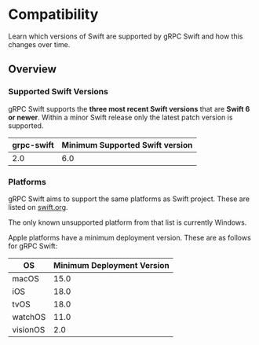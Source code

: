 # Compatibility

Learn which versions of Swift are supported by gRPC Swift and how this changes
over time.

## Overview

### Supported Swift Versions

gRPC Swift supports the **three most recent Swift versions** that are **Swift 6
or newer**. Within a minor Swift release only the latest patch version is supported.

| grpc-swift | Minimum Supported Swift version |
|------------|---------------------------------|
| 2.0        | 6.0                             |

### Platforms

gRPC Swift aims to support the same platforms as Swift project. These are listed
on [swift.org](https://www.swift.org/platform-support/).

The only known unsupported platform from that list is currently Windows.

Apple platforms have a minimum deployment version. These are as follows for gRPC
Swift:

| OS       | Minimum Deployment Version |
|----------|----------------------------|
| macOS    | 15.0                       |
| iOS      | 18.0                       |
| tvOS     | 18.0                       |
| watchOS  | 11.0                       |
| visionOS | 2.0                        |
